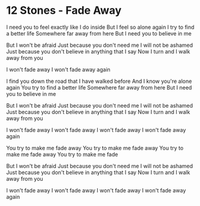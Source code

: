 # 12 Stones - Fade Away

I need you to feel exactly like I do inside
But I feel so alone again
I try to find a better life
Somewhere far away from here
But I need you to believe in me

But I won't be afraid
Just because you don't need me
I will not be ashamed
Just because you don't believe in anything that I say
Now I turn and I walk away from you

I won't fade away
I won't fade away again

I find you down the road that I have walked before
And I know you're alone again
You try to find a better life
Somewhere far away from here
But I need you to believe in me

But I won't be afraid
Just because you don't need me
I will not be ashamed
Just because you don't believe in anything that I say
Now I turn and I walk away from you

I won't fade away
I won't fade away
I won't fade away
I won't fade away again

You try to make me fade away
You try to make me fade away
You try to make me fade away
You try to make me fade

But I won't be afraid
Just because you don't need me
I will not be ashamed
Just because you don't believe in anything that I say
Now I turn and I walk away from you

I won't fade away
I won't fade away
I won't fade away
I won't fade away again

